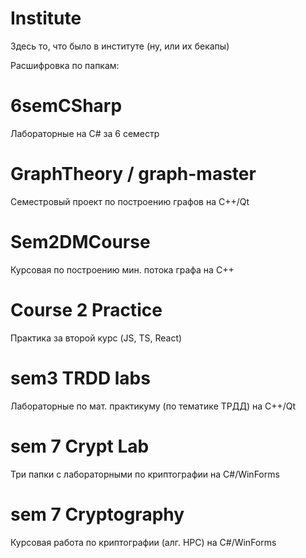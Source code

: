 # Institute
Здесь то, что было в институте
(ну, или их бекапы)

Расшифровка по папкам:
# 6semCSharp 
Лабораторные на C# за 6 семестр

# GraphTheory / graph-master
Семестровый проект по построению графов на C++/Qt

# Sem2DMCourse
Курсовая по построению мин. потока графа на C++

# Course 2 Practice
Практика за второй курс (JS, TS, React)

# sem3 TRDD labs
Лабораторные по мат. практикуму (по тематике ТРДД) на C++/Qt

# sem 7 Crypt Lab
Три папки с лабораторными по криптографии на C#/WinForms

# sem 7 Cryptography
Курсовая работа по криптографии (алг. HPC) на C#/WinForms
